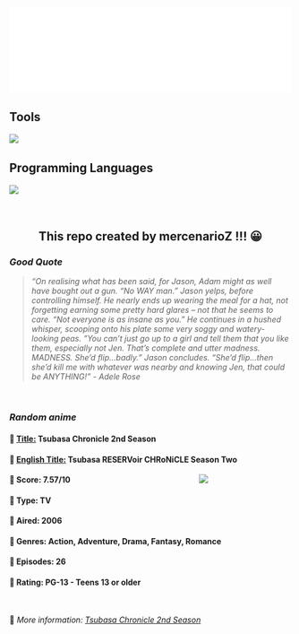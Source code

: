 
<img src="svg/nai.svg" />

<p>
  <h2>Tools</h2>
  <a href="https://skillicons.dev">
    <img src="https://skillicons.dev/icons?i=git,bash,vim,ubuntu,tensorflow,pytorch,docker,raspberrypi" />
  </a>

  <br />

  <h2>Programming Languages</h2>

  <a href="https://skillicons.dev">
    <img src="https://skillicons.dev/icons?i=python,c,cpp" />
  </a>
</p>

<br />

<h2 align="center">This repo created by mercenarioZ !!! 😀</h2>
<h3><i>Good Quote</i></h3>

<blockquote>
<i>
“On realising what has been said, for Jason, Adam might as well have bought out a gun. “No WAY man.” Jason yelps, before controlling himself. He nearly ends up wearing the meal for a hat, not forgetting earning some pretty hard glares – not that he seems to care. “Not everyone is as insane as you.” He continues in a hushed whisper, scooping onto his plate some very soggy and watery-looking peas. ”You can’t just go up to a girl and tell them that you like them, especially not Jen. That’s complete and utter madness. MADNESS. She’d flip...badly.” Jason concludes. “She’d flip…then she’d kill me with whatever was nearby and knowing Jen, that could be ANYTHING!” - Adele  Rose
</i>
</blockquote>

<br />

<h3><i>Random anime</i></h3>

<h4>
  <strong>🥭 <u>Title:</u></strong> Tsubasa Chronicle 2nd Season
</h4>

<h4>🌿 <u>English Title:</u> Tsubasa RESERVoir CHRoNiCLE Season Two</h4>

<img align="right" width="165" src=https://cdn.myanimelist.net/images/anime/4/6554.jpg />

<h4>🌱 Score: 7.57/10</h4>

<h4>🌲 Type: TV</h4>

<h4>🌴 Aired: 2006</h4>

<h4>🌵 Genres: Action, Adventure, Drama, Fantasy, Romance</h4>

<h4>🥑 Episodes: 26</h4>

<h4>🍏 Rating: PG-13 - Teens 13 or older</h4>

<br />

🍂 *More information: [Tsubasa Chronicle 2nd Season](https://myanimelist.net/anime/969/Tsubasa_Chronicle_2nd_Season)*
    